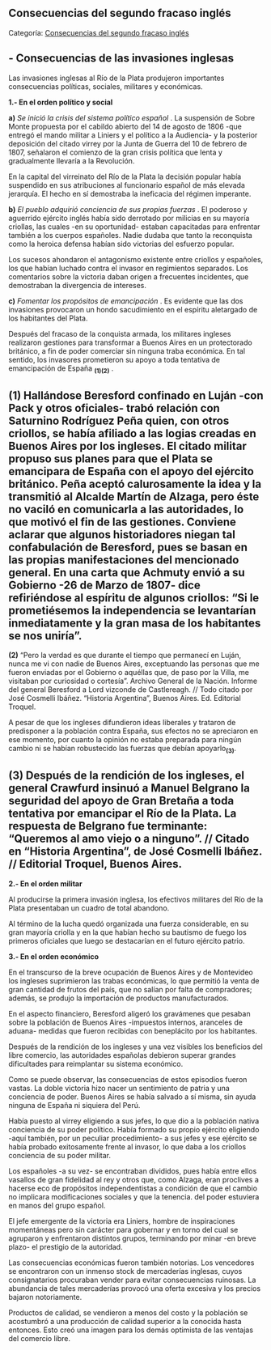 ## Consecuencias del segundo fracaso inglés

Categoría: [Consecuencias del segundo fracaso inglés](http://descubrircorrientes.com.ar/2012/index.php/2934-historia-desde-el-origen-hasta-1814/corrientes-afirma-su-identidad-periodo-1801-1814/tenencia-de-gobernacion-de-pedro-fondevila/las-invasiones-inglesas/consecuencias-del-segundo-fracaso-ingles)

## **\- Consecuencias de las invasiones inglesas**

Las invasiones inglesas al Río de la Plata produjeron importantes consecuencias políticas, sociales, militares y económicas.

**1.- En el orden político y social**

**a)** _Se inició la crisis del sistema político español_ . La suspensión de Sobre Monte propuesta por el cabildo abierto del 14 de agosto de 1806 -que entregó el mando militar a Liniers y el político a la Audiencia- y la posterior deposición del citado virrey por la Junta de Guerra del 10 de febrero de 1807, señalaron el comienzo de la gran crisis política que lenta y gradualmente llevaría a la Revolución.

En la capital del virreinato del Río de la Plata la decisión popular había suspendido en sus atribuciones al funcionario español de más elevada jerarquía. El hecho en sí demostraba la ineficacia del régimen imperante.

**b)** _El pueblo adquirió conciencia de sus propias fuerzas_ . El poderoso y aguerrido ejército inglés había sido derrotado por milicias en su mayoría criollas, las cuales -en su oportunidad- estaban capacitadas para enfrentar también a los cuerpos españoles. Nadie dudaba que tanto la reconquista como la heroica defensa habían sido victorias del esfuerzo popular.

Los sucesos ahondaron el antagonismo existente entre criollos y españoles, los que habían luchado contra el invasor en regimientos separados. Los comentarios sobre la victoria daban origen a frecuentes incidentes, que demostraban la divergencia de intereses.

**c)** _Fomentar los propósitos de emancipación_ . Es evidente que las dos invasiones provocaron un hondo sacudimiento en el espíritu aletargado de los habitantes del Plata.

Después del fracaso de la conquista armada, los militares ingleses realizaron gestiones para transformar a Buenos Aires en un protectorado británico, a fin de poder comerciar sin ninguna traba económica. En tal sentido, los invasores prometieron su apoyo a toda tentativa de emancipación de España <sub><strong><span><span>(1)(2)</span></span></strong></sub> .

## **(1)** Hallándose Beresford confinado en Luján -con Pack y otros oficiales- trabó relación con Saturnino Rodríguez Peña quien, con otros criollos, se había afiliado a las logias creadas en Buenos Aires por los ingleses. El citado militar propuso sus planes para que el Plata se emancipara de España con el apoyo del ejército británico. Peña aceptó calurosamente la idea y la transmitió al Alcalde Martín de Alzaga, pero éste no vaciló en comunicarla a las autoridades, lo que motivó el fin de las gestiones. Conviene aclarar que algunos historiadores niegan tal confabulación de Beresford, pues se basan en las propias manifestaciones del mencionado general. En una carta que Achmuty envió a su Gobierno -26 de Marzo de 1807- dice refiriéndose al espíritu de algunos criollos: “Si le prometiésemos la independencia se levantarían inmediatamente y la gran masa de los habitantes se nos uniría”.  
**(2)** “Pero la verdad es que durante el tiempo que permanecí en Luján, nunca me vi con nadie de Buenos Aires, exceptuando las personas que me fueron enviadas por el Gobierno o aquéllas que, de paso por la Villa, me visitaban por curiosidad o cortesía”. Archivo General de la Nación. Informe del general Beresford a Lord vizconde de Castlereagh. // Todo citado por José Cosmelli Ibáñez. “Historia Argentina”, Buenos Aires. Ed. Editorial Troquel.

A pesar de que los ingleses difundieron ideas liberales y trataron de predisponer a la población contra España, sus efectos no se apreciaron en ese momento, por cuanto la opinión no estaba preparada para ningún cambio ni se habían robustecido las fuerzas que debían apoyarlo<sub><strong>(3)</strong></sub>.

## **(3)** Después de la rendición de los ingleses, el general Crawfurd insinuó a Manuel Belgrano la seguridad del apoyo de Gran Bretaña a toda tentativa por emancipar el Río de la Plata. La respuesta de Belgrano fue terminante: “Queremos al amo viejo o a ninguno”. // Citado en “Historia Argentina”, de José Cosmelli Ibáñez. // Editorial Troquel, Buenos Aires.

**2.- En el orden militar**

Al producirse la primera invasión inglesa, los efectivos militares del Río de la Plata presentaban un cuadro de total abandono.

Al término de la lucha quedó organizada una fuerza considerable, en su gran mayoría criolla y en la que habían hecho su bautismo de fuego los primeros oficiales que luego se destacarían en el futuro ejército patrio.

**3.- En el orden económico**

En el transcurso de la breve ocupación de Buenos Aires y de Montevideo los ingleses suprimieron las trabas económicas, lo que permitió la venta de gran cantidad de frutos del país, que no salían por falta de compradores; además, se produjo la importación de productos manufacturados.

En el aspecto financiero, Beresford aligeró los gravámenes que pesaban sobre la población de Buenos Aires -impuestos internos, aranceles de aduana- medidas que fueron recibidas con beneplácito por los habitantes.

Después de la rendición de los ingleses y una vez visibles los beneficios del libre comercio, las autoridades españolas debieron superar grandes dificultades para reimplantar su sistema económico.

Como se puede observar, las consecuencias de estos episodios fueron vastas. La doble victoria hizo nacer un sentimiento de patria y una conciencia de poder. Buenos Aires se había salvado a sí misma, sin ayuda ninguna de España ni siquiera del Perú.

Había puesto al virrey eligiendo a sus jefes, lo que dio a la población nativa conciencia de su poder político. Había formado su propio ejército eligiendo -aquí también, por un peculiar procedimiento- a sus jefes y ese ejército se había probado exitosamente frente al invasor, lo que daba a los criollos conciencia de su poder militar.

Los españoles -a su vez- se encontraban divididos, pues había entre ellos vasallos de gran fidelidad al rey y otros que, como Alzaga, eran proclives a hacerse eco de propósitos independentistas a condición de que el cambio no implicara modificaciones sociales y que la tenencia. del poder estuviera en manos del grupo español.

El jefe emergente de la victoria era Liniers, hombre de inspiraciones momentáneas pero sin carácter para gobernar y en torno del cual se agruparon y enfrentaron distintos grupos, terminando por minar -en breve plazo- el prestigio de la autoridad.

Las consecuencias económicas fueron también notorias. Los vencedores se encontraron con un inmenso stock de mercaderías inglesas, cuyos consignatarios procuraban vender para evitar consecuencias ruinosas. La abundancia de tales mercaderías provocó una oferta excesiva y los precios bajaron notoriamente.

Productos de calidad, se vendieron a menos del costo y la población se acostumbró a una producción de calidad superior a la conocida hasta entonces. Esto creó una imagen para los demás optimista de las ventajas del comercio libre.